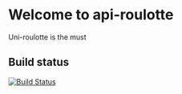 # Welcome to api-roulotte

Uni-roulotte is the must

## Build status
[![Build Status](https://travis-ci.org/ProjectMaker/api-uniroulotte.svg?branch=master)](https://travis-ci.org/ProjectMaker/api-uniroulotte)
